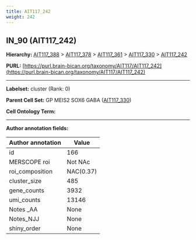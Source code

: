 ```yaml
---
title: AIT117_242
weight: 242
---
```

## IN_90 (AIT117_242)
<b>Hierarchy: </b>
[AIT117_388](../AIT117_388) >
[AIT117_378](../AIT117_378) >
[AIT117_361](../AIT117_361) >
[AIT117_330](../AIT117_330) >
[AIT117_242](../AIT117_242)

**PURL:** [https://purl.brain-bican.org/taxonomy/AIT117/AIT117_242](https://purl.brain-bican.org/taxonomy/AIT117/AIT117_242)

---


**Labelset:** cluster (Rank: 0)

**Parent Cell Set:** GP MEIS2 SOX6 GABA ([AIT117_330](../AIT117_330))



**Cell Ontology Term:** 

[MARKER GENES.]: #


---

[TRANSFERRED ANNOTATIONS.]: #


[AUTHOR ANNOTATION FIELDS.]: #


**Author annotation fields:**

| Author annotation | Value |
|-------------------|-------|
|id|166|
|MERSCOPE roi|Not NAc|
|roi_composition|NAC(0.37) | GPi(0.22) | GPe(0.17) | PuPV(0.13)|
|cluster_size|485|
|gene_counts|3932|
|umi_counts|13146|
|Notes _AA|None|
|Notes_NJJ|None|
|shiny_order|None|
